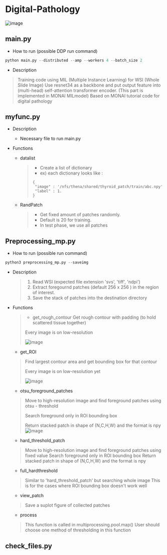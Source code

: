 # Digital-Pathology

![image](https://user-images.githubusercontent.com/100391059/200576233-0055a1c9-e329-4103-a73f-4683814a9e10.png)

## main.py
- How to run (possible DDP run command)
``` python
python main.py --distributed --amp --workers 4 --batch_size 2
```
- Description 
> Training code using MIL (Multiple Instance Learning) for WSI (Whole Slide Image) 
> Use resnet34 as a backbone and put output feature into (multi-head) self-attention transformer encoder. (This part is implemented in MONAI MILmodel)
> Based on MONAI tutorial code for digital pathology

## myfunc.py
- Description
  - Necessary file to run main.py
  
- Functions
  - datalist
    > - Create a list of dictionary 
    > - ex) each dictionary looks like :
    > ```
    > {
    >  "image" : '/nfs/thena/shared/thyroid_patch/train/abc.npy'
    >  "label" : 1.
    > }
    > ```
    
  - RandPatch
    > - Get fixed amount of patches randomly. 
    > - Default is 20 for training. 
    > - In test phase, we use all patches
    
## Preprocessing_mp.py
- How to run (possible run command)
``` python
python3 preprocessing_mp.py --saveimg
```
- Description
  > 1. Read WSI (expected file extension 'svs', 'tiff', 'ndpi')
  > 2. Extract foregournd patches (default 256 x 256 ) in the region of interest.
  > 3. Save the stack of patches into the destination directory
  
- Functions
  > - get_rough_contour
  > Get rough contour with padding (to hold scattered tissue together)
  > 
  > Every image is on low-resolution
  > 
  > ![image](https://user-images.githubusercontent.com/100391059/200582617-4bbf5946-f5b3-4727-9ac6-764d042fa08d.png)



  - get_ROI
  > Find largest contour area and get bounding box for that contour
  > 
  > Every image is on low-resolution yet
  > 
  > ![image](https://user-images.githubusercontent.com/100391059/200583324-5b5f1f5b-f58c-4b7e-94b5-f667c91092f6.png)
  
  - otsu_foreground_patches
  > Move to high-resolution image and find foreground patches using otsu - threshold
  > 
  > Search foreground only in ROI bounding box
  > 
  > Return stacked patch in shape of (N,C,H,W) and the format is npy
  > ![image](https://user-images.githubusercontent.com/100391059/200584168-2143e732-7ed1-4024-9b96-e3a1dd24092c.png)
 
  - hard_threshold_patch
  > Move to high-resolution image and find foreground patches using fixed value
  > Search foreground only in ROI bounding box
  > Return stacked patch in shape of (N,C,H,W) and the format is npy

  - full_hardthreshold
  > Similar to 'hard_threshold_patch' but searching whole image
  > This is for the cases where ROI bounding box doesn't work well

  - view_patch
  > Save a suplot figure of collected patches

  - process
  > This function is called in multiprocessing.pool.map()
  > User should choose one method of thresholding in this function

## check_files.py
